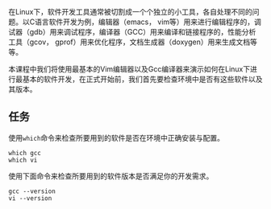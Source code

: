 在Linux下，软件开发工具通常被切割成一个个独立的小工具，各自处理不同的问题。以C语言软件开发为例，编辑器（emacs， vim等）用来进行编辑程序的，调试器（gdb）用来调试程序，编译器（GCC）用来编译和链接程序的，性能分析工具（gcov， gprof）用来优化程序，文档生成器（doxygen）用来生成文档等等。

本课程中我们将使用最基本的Vim编辑器以及Gcc编译器来演示如何在Linux下进行最基本的软件开发，在正式开始前，我们首先要检查环境中是否有这些软件以及其版本。

## 任务

使用`which`命令来检查所要用到的软件是否在环境中正确安装与配置。

<pre>
<code exec="which gcc">which gcc</code>
<code exec="which vi">which vi</code>
</pre>

使用下面命令来检查所要用到的软件版本是否满足你的开发需求。

<pre>
<code exec="gcc --version">gcc --version</code>
<code exec="vi --version">vi --version</code>
</pre>